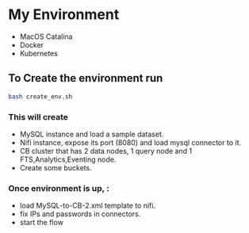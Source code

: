# My Environment

* MacOS Catalina
* Docker
* Kubernetes

## To Create the environment run

```bash
bash create_env.sh
```

### This will create

* MySQL instance and load a sample dataset.
* Nifi instance, expose its port \(8080\) and load mysql connector to it.
* CB cluster that has 2 data nodes, 1 query node and 1 FTS,Analytics,Eventing node.
* Create some buckets.

### Once environment is up, :

* load MySQL-to-CB-2.xml template to nifi.
* fix IPs and passwords in connectors.
* start the flow

